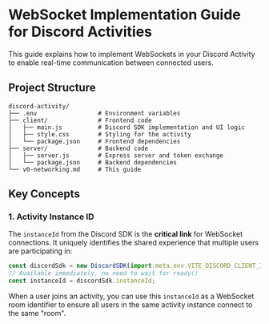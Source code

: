 # WebSocket Implementation Guide for Discord Activities

This guide explains how to implement WebSockets in your Discord Activity to enable real-time communication between connected users.

## Project Structure

```
discord-activity/
├── .env                 # Environment variables
├── client/              # Frontend code
│   ├── main.js          # Discord SDK implementation and UI logic
│   ├── style.css        # Styling for the activity
│   └── package.json     # Frontend dependencies
├── server/              # Backend code
│   ├── server.js        # Express server and token exchange
│   └── package.json     # Backend dependencies
└── v0-networking.md     # This guide
```

## Key Concepts

### 1. Activity Instance ID

The `instanceId` from the Discord SDK is the **critical link** for WebSocket connections. It uniquely identifies the shared experience that multiple users are participating in:

```javascript
const discordSdk = new DiscordSDK(import.meta.env.VITE_DISCORD_CLIENT_ID);
// Available immediately, no need to wait for ready()
const instanceId = discordSdk.instanceId;
```

When a user joins an activity, you can use this `instanceId` as a WebSocket room identifier to ensure all users in the same activity instance connect to the same "room".